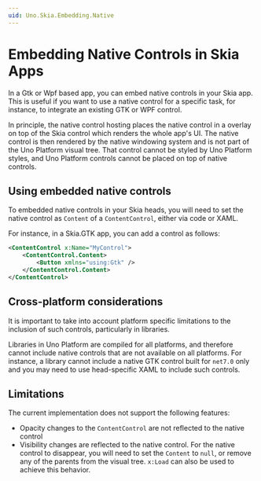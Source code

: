 ```yaml
---
uid: Uno.Skia.Embedding.Native
---
```


# Embedding Native Controls in Skia Apps

In a Gtk or Wpf based app, you can embed native controls in your Skia app. This is useful if you want to use a native control for a specific task, for instance, to integrate an existing GTK or WPF control.

In principle, the native control hosting places the native control in a overlay on top of the Skia control which renders the whole app's UI. The native control is then rendered by the native windowing system and is not part of the Uno Platform visual tree. That control cannot be styled by Uno Platform styles, and Uno Platform controls cannot be placed on top of native controls.

## Using embedded native controls

To embedded native controls in your Skia heads, you will need to set the native control as `Content` of a `ContentControl`, either via code or XAML.

For instance, in a Skia.GTK app, you can add a control as follows:

```xml
<ContentControl x:Name="MyControl">
    <ContentControl.Content>
        <Button xmlns="using:Gtk" />
    </ContentControl.Content>
</ContentControl>
```

## Cross-platform considerations

It is important to take into account platform specific limitations to the inclusion of such controls, particularly in libraries.

Libraries in Uno Platform are compiled for all platforms, and therefore cannot include native controls that are not available on all platforms. For instance, a library cannot include a native GTK control built for `net7.0` only and you may need to use head-specific XAML to include such controls.

## Limitations

The current implementation does not support the following features:

- Opacity changes to the `ContentControl` are not reflected to the native control
- Visibility changes are reflected to the native control. For the native control to disappear, you will need to set the `Content` to `null`, or remove any of the parents from the visual tree. `x:Load` can also be used to achieve this behavior.
